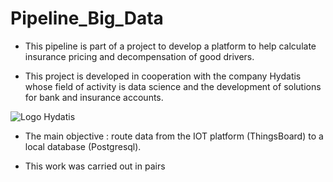 # Pipeline_Big_Data
- This pipeline is part of a project to develop a platform to help calculate insurance pricing and decompensation of good drivers.

- This project is developed in cooperation with the company Hydatis whose field of activity is data science and the development of solutions for bank and insurance accounts.

<img src="https://i1.wp.com/www.hydatis.com/wp-content/uploads/2020/08/logo-Hydatis-sans-slogan.png" alt="Logo Hydatis">

- The main objective : route data from the IOT platform (ThingsBoard) to a local database (Postgresql).

- This work was carried out in pairs
